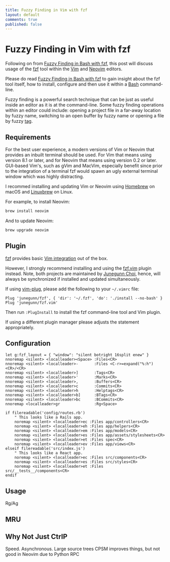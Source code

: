 ```yaml
---
title: Fuzzy Finding in Vim with fzf
layout: default
comments: true
published: false
---
```


Fuzzy Finding in Vim with fzf
=============================

Following on from [Fuzzy Finding in Bash with
fzf](https://bluz71.github.io/2018/11/26/fuzzy-finding-in-bash-with-fzf.html),
this post will discuss usage of the [fzf](https://github.com/junegunn/fzf) tool
within the [Vim](https://www.vim.org) and [Neovim](https://neovim.io) editors.

Please do read [Fuzzy Finding in Bash with
fzf](https://bluz71.github.io/2018/11/26/fuzzy-finding-in-bash-with-fzf.html)
to gain insight about the fzf tool itself, how to install, configure and then
use it within a [Bash](https://www.gnu.org/software/bash) command-line.

Fuzzy finding is a powerful search technique that can be just as useful inside
an editor as it is at the command-line. Some fuzzy finding operations within an
editor could include: opening a project file in a far-away location by fuzzy
name, switching to an open buffer by fuzzy name or opening a file by fuzzy
[tag](http://vim.wikia.com/wiki/Browsing_programs_with_tags).

Requirements
------------

For the best user experience, a modern versions of Vim or Neovim that provides
an inbuilt terminal should be used. For Vim that means using version 8.1 or
later, and for Neovim that means using version 0.2 or later. GUI-based Vim's,
such as gVim and MacVim, especially benefit since prior to the integration of a
terminal fzf would spawn an ugly external terminal window which was highly
distracting.

I recommed installing and updating Vim or Neovim using
[Homebrew](https://brew.sh/) on macOS and [Linuxbrew](http://linuxbrew.sh) on
Linux.

For example, to install Neovim:

```sh
brew install neovim
```

And to update Neovim:

```sh
brew upgrade neovim
```

Plugin
------

[fzf](https://github.com/junegunn/fzf) provides basic [Vim
integration](https://github.com/junegunn/fzf/blob/master/README-VIM.md) out of
the box.

However, I strongly recommend installing and using the
[fzf.vim](https://github.com/junegunn/fzf.vim) plugin instead. Note, both
projects are maintained by [Junegunn Choi](https://github.com/junegunn), hence,
will always be synchronized if installed and updated simultaneously.

If using [vim-plug](https://github.com/junegunn/vim-plug), please add the
following to your `~/.vimrc` file:

```viml
Plug 'junegunn/fzf', { 'dir': '~/.fzf', 'do': './install --no-bash' }
Plug 'junegunn/fzf.vim'
```

Then run `:PlugInstall` to install the fzf command-line tool and Vim plugin.

If using a different plugin manager please adjusts the statement appropriately.

Configuration
-------------

```viml
let g:fzf_layout = { "window": "silent botright 16split enew" }
nnoremap <silent> <localleader><Space> :Files<CR>
nnoremap <silent> <localleader>-       :Files <C-r>=expand("%:h")<CR>/<CR>
nnoremap <silent> <localleader>]       :Tags<CR>
nnoremap <silent> <localleader>'       :Marks<CR>
nnoremap <silent> <localleader>,       :Buffers<CR>
nnoremap <silent> <localleader>c       :Commits<CR>
nnoremap <silent> <localleader>h       :Helptags<CR>
nnoremap <silent> <localleader>b]      :BTags<CR>
nnoremap <silent> <localleader>bc      :BCommits<CR>
nnoremap <localleader>gr               :Rg<Space>

if filereadable('config/routes.rb')
    " This looks like a Rails app.
    noremap <silent> <localleader>ec :Files app/controllers<CR>
    noremap <silent> <localleader>eh :Files app/helpers<CR>
    noremap <silent> <localleader>em :Files app/models<CR>
    noremap <silent> <localleader>es :Files app/assets/stylesheets<CR>
    noremap <silent> <localleader>et :Files spec<CR>
    noremap <silent> <localleader>ev :Files app/views<CR>
elseif filereadable('src/index.js')
    " This looks like a React app.
    noremap <silent> <localleader>ec :Files src/components<CR>
    noremap <silent> <localleader>es :Files src/styles<CR>
    noremap <silent> <localleader>et :Files src/__tests__/components<CR>
endif
```

Usage
-----

Rg/Ag

MRU
---

Why Not Just CtrlP
------------------
Speed.
Asynchronous.
Large source trees
CPSM improves things, but not good in Neovim due to Python RPC
